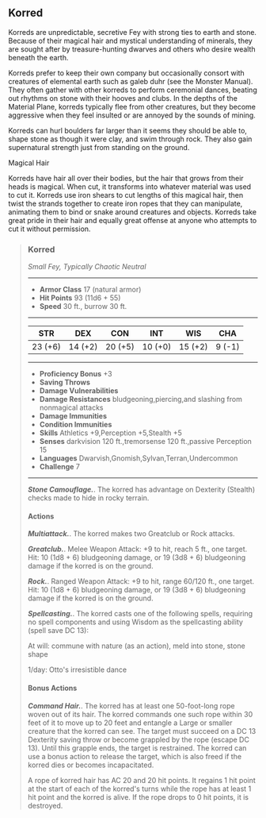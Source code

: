## Korred
Korreds are unpredictable, secretive Fey with strong ties to earth and stone. Because of their magical hair and mystical understanding of minerals, they are sought after by treasure-hunting dwarves and others who desire wealth beneath the earth.

Korreds prefer to keep their own company but occasionally consort with creatures of elemental earth such as galeb duhr (see the Monster Manual). They often gather with other korreds to perform ceremonial dances, beating out rhythms on stone with their hooves and clubs. In the depths of the Material Plane, korreds typically flee from other creatures, but they become aggressive when they feel insulted or are annoyed by the sounds of mining.

Korreds can hurl boulders far larger than it seems they should be able to, shape stone as though it were clay, and swim through rock. They also gain supernatural strength just from standing on the ground.

Magical Hair

Korreds have hair all over their bodies, but the hair that grows from their heads is magical. When cut, it transforms into whatever material was used to cut it. Korreds use iron shears to cut lengths of this magical hair, then twist the strands together to create iron ropes that they can manipulate, animating them to bind or snake around creatures and objects. Korreds take great pride in their hair and equally great offense at anyone who attempts to cut it without permission.

>### Korred
>*Small Fey, Typically Chaotic Neutral*
>___
>- **Armor Class** 17 (natural armor)
>- **Hit Points** 93 (11d6 + 55)
>- **Speed** 30 ft., burrow 30 ft.
>___
>|**STR**|**DEX**|**CON**|**INT**|**WIS**|**CHA**|
>|:---:|:---:|:---:|:---:|:---:|:---:|
>|23 (+6)|14 (+2)|20 (+5)|10 (+0)|15 (+2)|9 (-1)|
>
>___
>- **Proficiency Bonus** +3
>- **Saving Throws** 
>- **Damage Vulnerabilities** 
>- **Damage Resistances** bludgeoning,piercing,and slashing from nonmagical attacks
>- **Damage Immunities** 
>- **Condition Immunities** 
>- **Skills** Athletics +9,Perception +5,Stealth +5
>- **Senses** darkvision 120 ft.,tremorsense 120 ft.,passive Perception 15
>- **Languages** Dwarvish,Gnomish,Sylvan,Terran,Undercommon
>- **Challenge** 7
>___
>***Stone Camouflage.***. The korred has advantage on Dexterity (Stealth) checks made to hide in rocky terrain.
>
>#### Actions
>***Multiattack.***. The korred makes two Greatclub or Rock attacks.
>
>***Greatclub.***. Melee Weapon Attack: +9 to hit, reach 5 ft., one target. Hit: 10 (1d8 + 6) bludgeoning damage, or 19 (3d8 + 6) bludgeoning damage if the korred is on the ground.
>
>***Rock.***. Ranged Weapon Attack: +9 to hit, range 60/120 ft., one target. Hit: 10 (1d8 + 6) bludgeoning damage, or 19 (3d8 + 6) bludgeoning damage if the korred is on the ground.
>
>***Spellcasting.***. The korred casts one of the following spells, requiring no spell components and using Wisdom as the spellcasting ability (spell save DC 13):
>
>At will: commune with nature (as an action), meld into stone, stone shape
>
>1/day: Otto's irresistible dance
>
>#### Bonus Actions
>***Command Hair.***. The korred has at least one 50-foot-long rope woven out of its hair. The korred commands one such rope within 30 feet of it to move up to 20 feet and entangle a Large or smaller creature that the korred can see. The target must succeed on a DC 13 Dexterity saving throw or become grappled by the rope (escape DC 13). Until this grapple ends, the target is restrained. The korred can use a bonus action to release the target, which is also freed if the korred dies or becomes incapacitated.
>
>A rope of korred hair has AC 20 and 20 hit points. It regains 1 hit point at the start of each of the korred's turns while the rope has at least 1 hit point and the korred is alive. If the rope drops to 0 hit points, it is destroyed.
>
